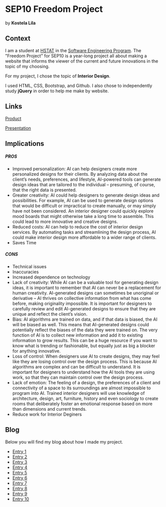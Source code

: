 # SEP10 Freedom Project
by **Kostela Lila**

## Context
I am a student at [HSTAT](https://www.hstat.org/) in the [Software Engineering Program](https://hstatsep.github.io/). The "Freedom Project" for SEP10 is a year-long project all about making a website that informs the viewer of the current and future innovations in the topic of my choosing.

For my project, I chose the topic of **Interior Design**. 

I used HTML, CSS, Bootstrap, and Github. I also chose to independently study **jQuery** in order to help me make by website.

## Links

[Product](https://kostelal0688.github.io/sep10-freedom-projec/)

[Presentation](https://docs.google.com/presentation/d/1WvyUj_ZFR6HQCKmh9Ygeybpoeqc0MHMuGMDKVfbIDzU/edit#slide=id.p)

## Implications
##### PROS
* Improved personalization: AI can help designers create more personalized designs for their clients. By analyzing data about the client’s needs, preferences, and lifestyle, AI-powered tools can generate design ideas that are tailored to the individual – presuming, of course, that the right data is presented.
* Greater creativity: AI could help designers to generate design ideas and possibilities. For example, AI can be used to generate design options that would be difficult or impractical to create manually, or may simply have not been considered. An interior designer could quickly explore mood boards that might otherwise take a long time to assemble. This could lead to more innovative and creative designs.
* Reduced costs: AI can help to reduce the cost of interior design services. By automating tasks and streamlining the design process, AI could make interior design more affordable to a wider range of clients.
* Saves Time 

##### CONS
* Technical issues
* Inaccuracies
* Increased dependence on technology
* Lack of creativity: While AI can be a valuable tool for generating design ideas, it is important to remember that AI can never be a replacement for human creativity. AI-generated designs can sometimes be unoriginal or derivative – AI thrives on collective information from what has come before, making originality impossible. It is important for designers to carefully review and edit AI-generated designs to ensure that they are unique and reflect the client’s vision.
* Bias: AI algorithms are trained on data, and if that data is biased, the AI will be biased as well. This means that AI-generated designs could potentially reflect the biases of the data they were trained on. The very function of AI is to collect new information and add it to existing information to grow results. This can be a huge resource if you want to know what is trending or fashionable, but equally just as big a blocker for anything innovative.
* Loss of control: When designers use AI to create designs, they may feel like they are losing control over the design process. This is because AI algorithms are complex and can be difficult to understand. It is important for designers to understand how the AI tools they are using work, so that they can maintain control over the design process.
* Lack of emotion: The feeling of a design, the preferences of a client and connectivity of a space to its surroundings are almost impossible to program into AI. Trained interior designers will use knowledge of architecture, design, art, furniture, history and even sociology to create rooms that deliberately foster an emotional response based on more than dimensions and current trends.
* Reduce work for Interior Deginers 

## Blog
Below you will find my blog about how I made my project.

* [Entry 1](blog/entry01.md)
* [Entry 2](blog/entry02.md)
* [Entry 3](blog/entry03.md)
* [Entry 4](blog/entry04.md)
* [Entry 5](blog/entry05.md)
* [Entry 6](blog/entry06.md)
* [Entry 7](blog/entry07.md)
* [Entry 8](blog/entry08.md)
* [Entry 9](blog/entry09.md)
* [Entry 10](blog/entry10.md)
